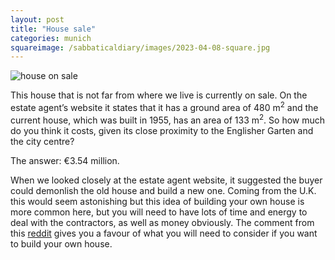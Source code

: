 ```yaml
---
layout: post
title: "House sale"
categories: munich
squareimage: /sabbaticaldiary/images/2023-04-08-square.jpg
---
```

<img src="/sabbaticaldiary/images/2023-04-08.jpg" alt="house on sale" class="center">

This house that is not far from where we live is currently on sale. On the estate agent’s website it states that it has a ground area of 480 m<sup>2</sup> and the current house, which was built in 1955, has an area of 133 m<sup>2</sup>. So how much do you think it costs, given its close proximity to the Englisher Garten and the city centre?

The answer: €3.54 million. 

When we looked closely at the estate agent website, it suggested the buyer could demonlish the old house and build a new one. Coming from the U.K. this would seem astonishing but this idea of building your own house is more common here, but you will need to have lots of time and energy to deal with the contractors, as well as money obviously. The comment from this <a href="https://www.reddit.com/r/germany/comments/7mfpgj/building_a_home_in_germany_price/">reddit</a> gives you a favour of what you will need to consider if you want to build your own house.